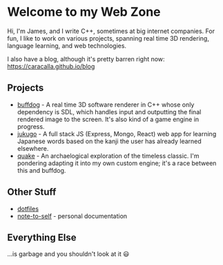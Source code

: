 # Welcome to my Web Zone

Hi, I'm James, and I write C++, sometimes at big internet companies.  For fun, I like to work on various projects, spanning real time 3D rendering,
language learning, and web technologies.

I also have a blog, although it's pretty barren right now: https://caracalla.github.io/blog

## Projects
* [buffdog](https://github.com/caracalla/buffdog) - A real time 3D software renderer in C++ whose only dependency is SDL, which handles input and outputting the final rendered image to the screen.  It's also kind of a game engine in progress.
* [jukugo](https://github.com/caracalla/jukugo) - A full stack JS (Express, Mongo, React) web app for learning Japanese words based on the kanji the user has already learned elsewhere.
* [quake](https://github.com/caracalla/quake) - An archaelogical exploration of the timeless classic.  I'm pondering adapting it into my own custom engine; it's a race between this and buffdog.

## Other Stuff
* [dotfiles](https://github.com/caracalla/dotfiles)
* [note-to-self](https://github.com/caracalla/note-to-self) - personal documentation

## Everything Else
...is garbage and you shouldn't look at it 😃
